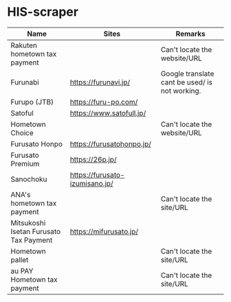 # HIS-scraper


|Name           |Sites          |Remarks        |
| ------------- | ------------- | ------------- |
|Rakuten hometown tax payment| |Can't locate the website/URL|
|Furunabi|https://furunavi.jp/|Google translate cant be used/ is not working.|
|Furupo (JTB)|https://furu-po.com/||
|Satoful|https://www.satofull.jp/||
|Hometown Choice||Can't locate the website/URL|
|Furusato Honpo|https://furusatohonpo.jp/||
|Furusato Premium|https://26p.jp/||
|Sanochoku|https://furusato-izumisano.jp/||
|ANA's hometown tax payment||Can't locate the site/URL|
|Mitsukoshi Isetan Furusato Tax Payment|https://mifurusato.jp/|
|Hometown pallet||Can't locate the site/URL|
|au PAY Hometown tax payment||Can't locate the site/URL||

